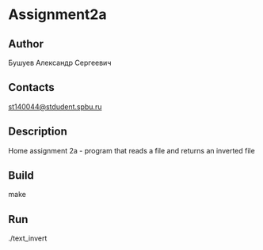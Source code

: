 # Assignment2a
## Author
Бушуев Александр Сергеевич
## Contacts 
st140044@stdudent.spbu.ru 
## Description
Home assignment 2a - program that reads a file and returns an inverted file
## Build
make
## Run
./text_invert
